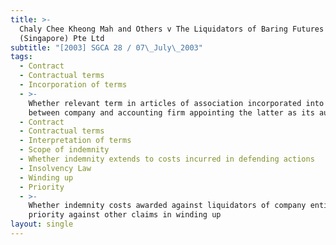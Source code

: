 ```yaml
---
title: >-
  Chaly Chee Kheong Mah and Others v The Liquidators of Baring Futures
  (Singapore) Pte Ltd
subtitle: "[2003] SGCA 28 / 07\_July\_2003"
tags:
  - Contract
  - Contractual terms
  - Incorporation of terms
  - >-
    Whether relevant term in articles of association incorporated into contract
    between company and accounting firm appointing the latter as its auditors
  - Contract
  - Contractual terms
  - Interpretation of terms
  - Scope of indemnity
  - Whether indemnity extends to costs incurred in defending actions
  - Insolvency Law
  - Winding up
  - Priority
  - >-
    Whether indemnity costs awarded against liquidators of company entitled to
    priority against other claims in winding up
layout: single
---
```


